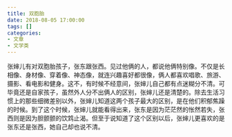 ```yaml
---
title: 双胞胎
date: 2018-08-05 17:00:00
tags: []
categories: 
- 文章
- 文学类
---
```


张婶儿有对双胞胎孩子，张东跟张西。见过他俩的人，都说他俩特别像。不仅是长相像、身材像、穿着像、神态像，就连兴趣喜好都很像，俩人都喜欢唱歌、旅游、摄影、看电影和健身。这不，有时候不经意间，张婶儿自己都有点迷糊分不清。可毕竟还是自家孩子，虽然外人分不出俩人的区别，张婶儿还是清楚的。除去生活习惯上的那些细微差别以外，张婶儿知道这两个孩子最大的区别，是在他们积郁焦躁的时候。到了这个时候，张婶儿就能看得出来，张东是因为茫茫然的怅然若失，张西则是因为胆颤颤的饮鸩止渴。但至于说知道了这个区别以后，张婶儿更喜欢的是张东还是张西，她自己却也说不清。